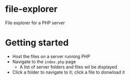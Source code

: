 # file-explorer

File explorer for a PHP server

# Getting started

* Host the files on a server running PHP
* Navigate to the `index.php` page
    * A list of server folders and files wil be displayed
* Click a folder to navigate to it; click a file to donwload it
